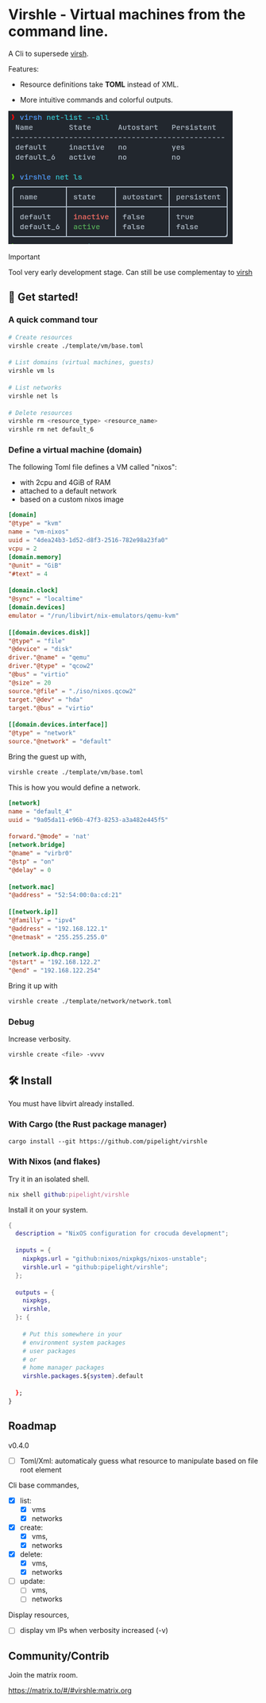 # Virshle - Virtual machines from the command line.

A Cli to supersede [virsh](https://github.com/libvirt/libvirt).

Features:

- Resource definitions take **TOML** instead of XML.

- More intuitive commands and colorful outputs.

![tables comparison](https://github.com/pipelight/virshle/blob/master/public/images/table.png)

> [!IMPORTANT]  
> Tool very early development stage.
> Can still be use complementay to [virsh](https://github.com/libvirt/libvirt)

## 🚀 Get started!

### A quick command tour

```sh
# Create resources
virshle create ./template/vm/base.toml

# List domains (virtual machines, guests)
virshle vm ls

# List networks
virshle net ls

# Delete resources
virshle rm <resource_type> <resource_name>
virshle rm net default_6

```

### Define a virtual machine (domain)

The following Toml file defines a VM called "nixos":

- with 2cpu and 4GiB of RAM
- attached to a default network
- based on a custom nixos image

```toml
[domain]
"@type" = "kvm"
name = "vm-nixos"
uuid = "4dea24b3-1d52-d8f3-2516-782e98a23fa0"
vcpu = 2
[domain.memory]
"@unit" = "GiB"
"#text" = 4

[domain.clock]
"@sync" = "localtime"
[domain.devices]
emulator = "/run/libvirt/nix-emulators/qemu-kvm"

[[domain.devices.disk]]
"@type" = "file"
"@device" = "disk"
driver."@name" = "qemu"
driver."@type" = "qcow2"
"@bus" = "virtio"
"@size" = 20
source."@file" = "./iso/nixos.qcow2"
target."@dev" = "hda"
target."@bus" = "virtio"

[[domain.devices.interface]]
"@type" = "network"
source."@network" = "default"
```

Bring the guest up with,

```sh
virshle create ./template/vm/base.toml
```

This is how you would define a network.

```toml
[network]
name = "default_4"
uuid = "9a05da11-e96b-47f3-8253-a3a482e445f5"

forward."@mode" = 'nat'
[network.bridge]
"@name" = "virbr0"
"@stp" = "on"
"@delay" = 0

[network.mac]
"@address" = "52:54:00:0a:cd:21"

[[network.ip]]
"@familly" = "ipv4"
"@address" = "192.168.122.1"
"@netmask" = "255.255.255.0"

[network.ip.dhcp.range]
"@start" = "192.168.122.2"
"@end" = "192.168.122.254"
```

Bring it up with

```sh
virshle create ./template/network/network.toml
```

### Debug

Increase verbosity.

```sh
virshle create <file> -vvvv
```

## 🛠️ Install

You must have libvirt already installed.

### With Cargo (the Rust package manager)

```sh-vue
cargo install --git https://github.com/pipelight/virshle
```

### With Nixos (and flakes)

Try it in an isolated shell.

```nix
nix shell github:pipelight/virshle
```

Install it on your system.

```nix
{
  description = "NixOS configuration for crocuda development";

  inputs = {
    nixpkgs.url = "github:nixos/nixpkgs/nixos-unstable";
    virshle.url = "github:pipelight/virshle";
  };

  outputs = {
    nixpkgs,
    virshle,
  }: {

    # Put this somewhere in your
    # environment system packages
    # user packages
    # or
    # home manager packages
    virshle.packages.${system}.default

  };
}
```

## Roadmap

v0.4.0

- [ ] Toml/Xml: automaticaly guess what resource to manipulate based on file root element

Cli base commandes,

- [x] list:
  - [x] vms
  - [x] networks
- [x] create:
  - [x] vms,
  - [x] networks
- [x] delete:
  - [x] vms,
  - [x] networks
- [ ] update:
  - [ ] vms,
  - [ ] networks

Display resources,

- [ ] display vm IPs when verbosity increased (-v)

## Community/Contrib

Join the matrix room.

https://matrix.to/#/#virshle:matrix.org

